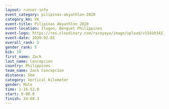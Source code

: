```yaml
--- 
layout: runner-info 
event_category: pilipinas-akyathlon-2020 
category_km: VK 
event-title: Pilipinas Akyathlon 2020 
event-location: Itogon, Benguet Philippines 
event-logo: https://res.cloudinary.com/raceyaya/image/upload/v1581034212/logo/ph-akyathlon_ldmu3f.png 
event-date: 2020-02-01 
overall_rank: 5
gender_rank: 5
bib: 19
first_name: Zack
last_name: Concepcion
country: Philippines
team_name: Zack Concepcion
distance: 5km
category: Vertical Kilometer
gender: Male
time: 1-16-52.0
start: 0-00.0
finish: 24-09.3
--- 
```

